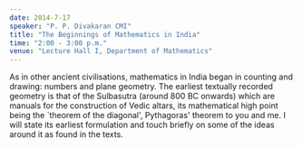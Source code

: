 ```yaml
---
date: 2014-7-17
speaker: "P. P. Divakaran CMI"
title: "The Beginnings of Mathematics in India"
time: "2:00 - 3:00 p.m."
venue: "Lecture Hall I, Department of Mathematics"
---
```

As in other ancient civilisations, mathematics in India began in counting
and drawing: numbers and plane geometry. The earliest textually recorded
geometry is that of the Sulbasutra (around 800 BC onwards) which are
manuals for the construction of Vedic altars, its mathematical high point
being the `theorem of the diagonal', Pythagoras' theorem to you and me. I
will state its earliest formulation and touch briefly on some of the ideas
around it as found in the texts.
